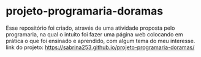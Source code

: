 # projeto-programaria-doramas
Esse repositório foi criado, através de uma atividade proposta pelo programaria, na qual o intuito foi fazer uma página web colocando em prática o que foi ensinado e aprendido, com algum tema do meu interesse.
link do projeto: https://sabrina253.github.io/projeto-programaria-doramas/
